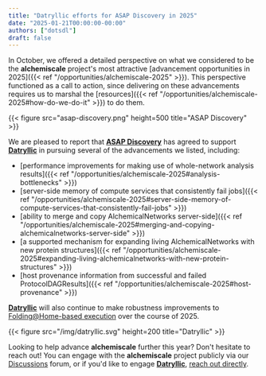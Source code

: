 ```yaml
---
title: "Datryllic efforts for ASAP Discovery in 2025"
date: "2025-01-21T00:00:00-00:00"
authors: ["dotsdl"]
draft: false
---
```



In October, we offered a detailed perspective on what we considered to be the **alchemiscale** project's most attractive [advancement opportunities in 2025]({{< ref "/opportunities/alchemiscale-2025" >}}).
This perspective functioned as a call to action, since delivering on these advancements requires us to marshal the [resources]({{< ref "/opportunities/alchemiscale-2025#how-do-we-do-it" >}}) to do them.

{{< figure src="asap-discovery.png" height=500 title="ASAP Discovery" >}}

We are pleased to report that [**ASAP Discovery**](https://asapdiscovery.org/) has agreed to support [**Datryllic**](https://datryllic.com/) in pursuing several of the advancements we listed, including:
- [performance improvements for making use of whole-network analysis results]({{< ref "/opportunities/alchemiscale-2025#analysis-bottlenecks" >}})
- [server-side memory of compute services that consistently fail jobs]({{< ref "/opportunities/alchemiscale-2025#server-side-memory-of-compute-services-that-consistently-fail-jobs" >}})
- [ability to merge and copy AlchemicalNetworks server-side]({{< ref "/opportunities/alchemiscale-2025#merging-and-copying-alchemicalnetworks-server-side" >}})
- [a supported mechanism for expanding living AlchemicalNetworks with new protein structures]({{< ref "/opportunities/alchemiscale-2025#expanding-living-alchemicalnetworks-with-new-protein-structures" >}})
- [host provenance information from successful and failed ProtocolDAGResults]({{< ref "/opportunities/alchemiscale-2025#host-provenance" >}})

[**Datryllic**](https://datryllic.com/) will also continue to make robustness improvements to [Folding@Home-based execution](https://github.com/OpenFreeEnergy/alchemiscale-fah) over the course of 2025.

{{< figure src="/img/datryllic.svg" height=200 title="Datryllic" >}}

Looking to help advance **alchemiscale** further this year? Don't hesitate to reach out!
You can engage with the **alchemiscale** project publicly via our [Discussions](https://github.com/OpenFreeEnergy/alchemiscale/discussions) forum, or if you'd like to engage [**Datryllic**](https://datryllic.com/), [reach out directly](mailto:info@datryllic.com).
